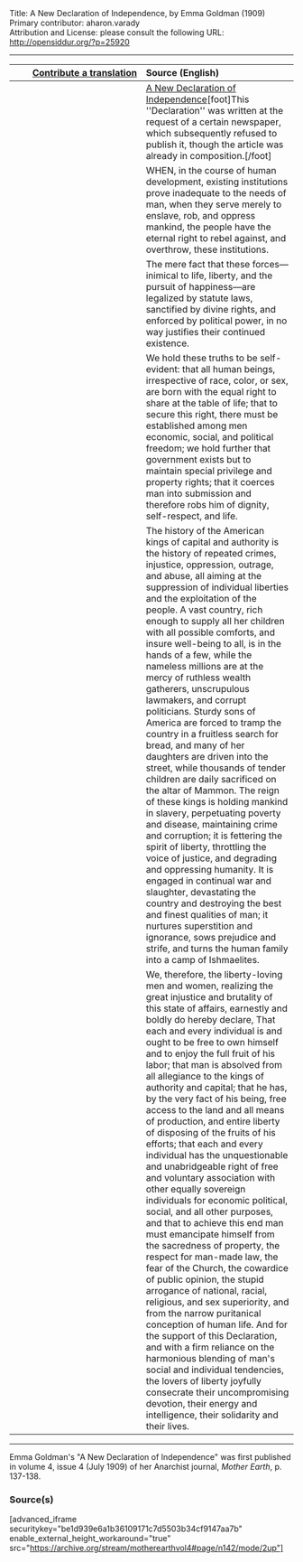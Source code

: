 <html>
<head></head>
<body>
Title: A New Declaration of Independence, by Emma Goldman (1909)<br />
Primary contributor: aharon.varady<br />
Attribution and License: please consult the following URL: <a href="http://opensiddur.org/?p=25920">http://opensiddur.org/?p=25920</a>
<p />
<hr />

<table style="margin-left: auto;margin-right: auto;" class="draggable">
<thead><tr><th id="x" style="text-align: right;"><a href="https://opensiddur.org/contributing/upload/">Contribute a translation</a></th><th style="text-align: left;">Source (English)</th></tr></thead>
<tbody>
<tr><td style="vertical-align:top;" width="46%">
<div class="liturgy"><span lang="he">

</span></div></td>
 
<td style="vertical-align:top;" width="53%">
<div class="english">
<u>A New Declaration of Independence</u>[foot]This ''Declaration'' was written at the request of a certain newspaper, which subsequently refused to publish it, though the article was already in composition.[/foot]
</div></td></tr>


<tr><td style="vertical-align:top;" width="46%">
<div class="liturgy"><span lang="he">

</span></div></td>
 
<td style="vertical-align:top;" width="53%">
<div class="english">
WHEN, in the course of human development, existing institutions prove inadequate to the needs of man, when they serve merely to enslave, rob, and oppress mankind, the people have the eternal right to rebel against, and overthrow, these institutions.
</div></td></tr>


<tr><td style="vertical-align:top;" width="46%">
<div class="liturgy"><span lang="he">

</span></div></td>
 
<td style="vertical-align:top;" width="53%">
<div class="english">
The mere fact that these forces⁠—inimical to life, liberty, and the pursuit of happiness⁠—are legalized by statute laws, sanctified by divine rights, and enforced by political power, in no way justifies their continued existence.
</div></td></tr>


<tr><td style="vertical-align:top;" width="46%">
<div class="liturgy"><span lang="he">

</span></div></td>
 
<td style="vertical-align:top;" width="53%">
<div class="english">
We hold these truths to be self-evident: that all human beings, irrespective of race, color, or sex, are born with the equal right to share at the table of life; that to secure this right, there must be established among men economic, social, and political freedom; we hold further that government exists but to maintain special privilege and property rights; that it coerces man into submission and therefore robs him of dignity, self-respect, and life.
</div></td></tr>


<tr><td style="vertical-align:top;" width="46%">
<div class="liturgy"><span lang="he">

</span></div></td>
 
<td style="vertical-align:top;" width="53%">
<div class="english">
The history of the American kings of capital and authority is the history of repeated crimes, injustice, oppression, outrage, and abuse, all aiming at the suppression of individual liberties and the exploitation of the people. A vast country, rich enough to supply all her children with all possible comforts, and insure well-being to all, is in the hands of a few, while the nameless millions are at the mercy of ruthless wealth gatherers, unscrupulous lawmakers, and corrupt politicians. Sturdy sons of America are forced to tramp the country in a fruitless search for bread, and many of her daughters are driven into the street, while thousands of tender children are daily sacrificed on the altar of Mammon. The reign of these kings is holding mankind in slavery, perpetuating poverty and disease, maintaining crime and corruption; it is fettering the spirit of liberty, throttling the voice of justice, and degrading and oppressing humanity. It is engaged in continual war and slaughter, devastating the country and destroying the best and finest qualities of man; it nurtures superstition and ignorance, sows prejudice and strife, and turns the human family into a camp of Ishmaelites.
</div></td></tr>


<tr><td style="vertical-align:top;" width="46%">
<div class="liturgy"><span lang="he">

</span></div></td>
 
<td style="vertical-align:top;" width="53%">
<div class="english">
We, therefore, the liberty-loving men and women, realizing the great injustice and brutality of this state of affairs, earnestly and boldly do hereby declare, That each and every individual is and ought to be free to own himself and to enjoy the full fruit of his labor; that man is absolved from all allegiance to the kings of authority and capital; that he has, by the very fact of his being, free access to the land and all means of production, and entire liberty of disposing of the fruits of his efforts; that each and every individual has the unquestionable and unabridgeable right of free and voluntary association with other equally sovereign individuals for economic political, social, and all other purposes, and that to achieve this end man must emancipate himself from the sacredness of property, the respect for man-made law, the fear of the Church, the cowardice of public opinion, the stupid arrogance of national, racial, religious, and sex superiority, and from the narrow puritanical conception of human life. And for the support of this Declaration, and with a firm reliance on the harmonious blending of man's social and individual tendencies, the lovers of liberty joyfully consecrate their uncompromising devotion, their energy and intelligence, their solidarity and their lives.
</div></td></tr>
</tbody></table>

<hr />

Emma Goldman's "A New Declaration of Independence" was first published in volume 4, issue 4 (July 1909) of her Anarchist journal, <em>Mother Earth</em>, p. 137-138.

<h3>Source(s)</h3>

[advanced_iframe securitykey="be1d939e6a1b36109171c7d5503b34cf9147aa7b" enable_external_height_workaround="true" src="https://archive.org/stream/motherearthvol4#page/n142/mode/2up"]
</body>
</html>
